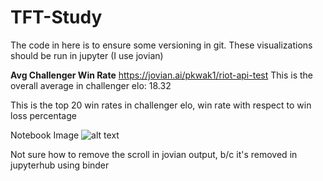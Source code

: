 # TFT-Study

The code in here is to ensure some versioning in git.
These visualizations should be run in jupyter (I use jovian)

**Avg Challenger Win Rate**
https://jovian.ai/pkwak1/riot-api-test
This is the overall average in challenger elo: 18.32

This is the top 20 win rates in challenger elo, win rate with respect to win loss percentage

Notebook Image
![alt text](https://github.com/pkwak1/TFT-Study/blob/img/challenger_win_rate.png?raw=true)

Not sure how to remove the scroll in jovian output, b/c it's removed in jupyterhub using binder
